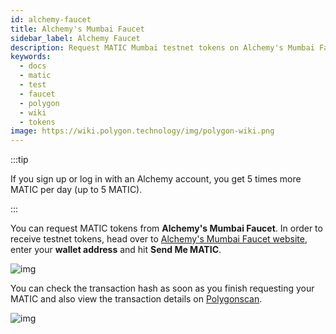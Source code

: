 ```yaml
---
id: alchemy-faucet
title: Alchemy's Mumbai Faucet
sidebar_label: Alchemy Faucet
description: Request MATIC Mumbai testnet tokens on Alchemy's Mumbai Faucet
keywords:
  - docs
  - matic
  - test
  - faucet
  - polygon
  - wiki
  - tokens
image: https://wiki.polygon.technology/img/polygon-wiki.png
---
```


:::tip

If you sign up or log in with an Alchemy account, you get 5 times more MATIC per day (up to 5 MATIC).

:::

You can request MATIC tokens from **Alchemy's Mumbai Faucet**. In order to receive testnet tokens, head over to [Alchemy's Mumbai Faucet website](https://mumbaifaucet.com/), enter your **wallet address** and hit **Send Me MATIC**.

![img](/img/tools/alchemy-faucet1.png)

You can check the transaction hash as soon as you finish requesting your MATIC and also view the transaction details on [Polygonscan](https://mumbai.polygonscan.com/).

![img](/img/tools/alchemy-faucet2.png)

